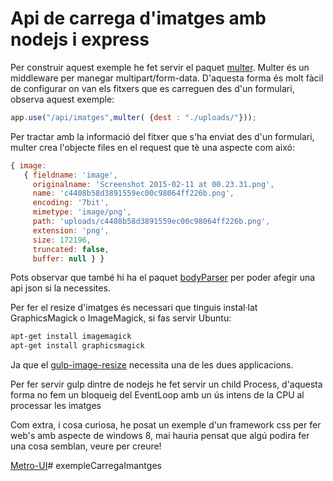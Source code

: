 # Api de carrega d'imatges amb nodejs i express

Per construir aquest exemple he fet servir el paquet [multer](https://www.npmjs.com/package/multer).
Multer és un middleware per manegar multipart/form-data.
D'aquesta forma és molt fàcil de configurar on van els fitxers que es carreguen des d'un formulari, observa aquest exemple: 
```js
app.use("/api/imatges",multer( {dest : "./uploads/"})); 
```
Per tractar amb la informació del fitxer que s'ha enviat des d'un formulari, multer crea l'objecte files en el request que tè una aspecte com aixó:

```js
{ image: 
   { fieldname: 'image',
     originalname: 'Screenshot 2015-02-11 at 00.23.31.png',
     name: 'c4408b58d3891559ec00c98064ff226b.png',
     encoding: '7bit',
     mimetype: 'image/png',
     path: 'uploads/c4408b58d3891559ec00c98064ff226b.png',
     extension: 'png',
     size: 172196,
     truncated: false,
     buffer: null } }
```

Pots observar que també hi ha el paquet [bodyParser](https://www.npmjs.com/package/body-parser) per poder afegir una api json si la necessites.

Per fer el resize d'imatges és necessari que tinguis instal·lat GraphicsMagick o ImageMagick, 
si fas servir Ubuntu:
```sh
apt-get install imagemagick
apt-get install graphicsmagick
```

Ja que el [gulp-image-resize](https://www.npmjs.com/package/gulp-image-resize) necessita una de les dues applicacions.

Per fer servir gulp dintre de nodejs he fet servir un child Process, d'aquesta forma no fem un bloqueig del EventLoop amb un ús intens de la CPU al processar les imatges

Com extra, i cosa curiosa, he posat un exemple d'un framework css per fer web's amb aspecte de windows 8, mai hauria pensat que algú podira fer una cosa semblan, veure per creure!

[Metro-UI](http://metroui.org.ua/)# exempleCarregaImantges
